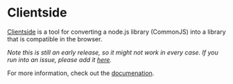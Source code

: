 # Clientside

[Clientside](http://jgallen23.github.com/clientside/) is a tool for converting a node.js library (CommonJS) into a library that is compatible in the browser.

*Note this is still an early release, so it might not work in every case.  If you run into an issue, please add it [here]().*

For more information, check out the [documenation](http://jgallen23.github.com/clientside/).
